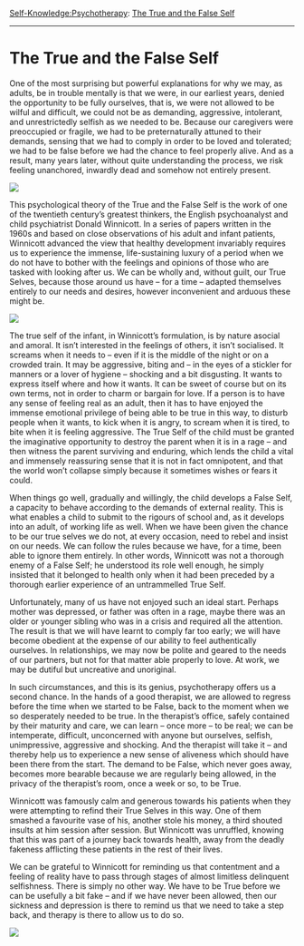 [Self-Knowledge:](https://www.theschooloflife.com/thebookoflife/category/self-knowledge/)[Psychotherapy](https://www.theschooloflife.com/thebookoflife/category/leisure/psychotherapy/): [The True and the False Self](https://www.theschooloflife.com/thebookoflife/the-true-and-the-false-self/)

* * *

# The True and the False Self

One of the most surprising but powerful explanations for why we may, as adults, be in trouble mentally is that we were, in our earliest years, denied the opportunity to be fully ourselves, that is, we were not allowed to be wilful and difficult, we could not be as demanding, aggressive, intolerant, and unrestrictedly selfish as we needed to be. Because our caregivers were preoccupied or fragile, we had to be preternaturally attuned to their demands, sensing that we had to comply in order to be loved and tolerated; we had to be false before we had the chance to feel properly alive. And as a result, many years later, without quite understanding the process, we risk feeling unanchored, inwardly dead and somehow not entirely present.

![](https://www.theschooloflife.com/thebookoflife/wp-content/uploads/2018/01/image001-1.jpg)

This psychological theory of the True and the False Self is the work of one of the twentieth century’s greatest thinkers, the English psychoanalyst and child psychiatrist Donald Winnicott. In a series of papers written in the 1960s and based on close observations of his adult and infant patients, Winnicott advanced the view that healthy development invariably requires us to experience the immense, life-sustaining luxury of a period when we do not have to bother with the feelings and opinions of those who are tasked with looking after us. We can be wholly and, without guilt, our True Selves, because those around us have – for a time – adapted themselves entirely to our needs and desires, however inconvenient and arduous these might be.

![](https://i.pinimg.com/736x/74/13/5e/74135e8f61ace78aef7791774b6fc532--so-cute-cute-kids.jpg)

The true self of the infant, in Winnicott’s formulation, is by nature asocial and amoral. It isn’t interested in the feelings of others, it isn’t socialised. It screams when it needs to – even if it is the middle of the night or on a crowded train. It may be aggressive, biting and – in the eyes of a stickler for manners or a lover of hygiene – shocking and a bit disgusting. It wants to express itself where and how it wants. It can be sweet of course but on its own terms, not in order to charm or bargain for love. If a person is to have any sense of feeling real as an adult, then it has to have enjoyed the immense emotional privilege of being able to be true in this way, to disturb people when it wants, to kick when it is angry, to scream when it is tired, to bite when it is feeling aggressive. The True Self of the child must be granted the imaginative opportunity to destroy the parent when it is in a rage – and then witness the parent surviving and enduring, which lends the child a vital and immensely reassuring sense that it is not in fact omnipotent, and that the world won’t collapse simply because it sometimes wishes or fears it could.

When things go well, gradually and willingly, the child develops a False Self, a capacity to behave according to the demands of external reality. This is what enables a child to submit to the rigours of school and, as it develops into an adult, of working life as well. When we have been given the chance to be our true selves we do not, at every occasion, need to rebel and insist on our needs. We can follow the rules because we have, for a time, been able to ignore them entirely. In other words, Winnicott was not a thorough enemy of a False Self; he understood its role well enough, he simply insisted that it belonged to health only when it had been preceded by a thorough earlier experience of an untrammelled True Self.

Unfortunately, many of us have not enjoyed such an ideal start. Perhaps mother was depressed, or father was often in a rage, maybe there was an older or younger sibling who was in a crisis and required all the attention. The result is that we will have learnt to comply far too early; we will have become obedient at the expense of our ability to feel authentically ourselves. In relationships, we may now be polite and geared to the needs of our partners, but not for that matter able properly to love. At work, we may be dutiful but uncreative and unoriginal.

In such circumstances, and this is its genius, psychotherapy offers us a second chance. In the hands of a good therapist, we are allowed to regress before the time when we started to be False, back to the moment when we so desperately needed to be true. In the therapist’s office, safely contained by their maturity and care, we can learn – once more – to be real; we can be intemperate, difficult, unconcerned with anyone but ourselves, selfish, unimpressive, aggressive and shocking. And the therapist will take it – and thereby help us to experience a new sense of aliveness which should have been there from the start. The demand to be False, which never goes away, becomes more bearable because we are regularly being allowed, in the privacy of the therapist’s room, once a week or so, to be True.

Winnicott was famously calm and generous towards his patients when they were attempting to refind their True Selves in this way. One of them smashed a favourite vase of his, another stole his money, a third shouted insults at him session after session. But Winnicott was unruffled, knowing that this was part of a journey back towards health, away from the deadly fakeness afflicting these patients in the rest of their lives.

We can be grateful to Winnicott for reminding us that contentment and a feeling of reality have to pass through stages of almost limitless delinquent selfishness. There is simply no other way. We have to be True before we can be usefully a bit fake – and if we have never been allowed, then our sickness and depression is there to remind us that we need to take a step back, and therapy is there to allow us to do so.&nbsp;

[![](https://img.youtube.com/vi/A02Ucd6monY/0.jpg)](https://www.youtube.com/embed/A02Ucd6monY '')
